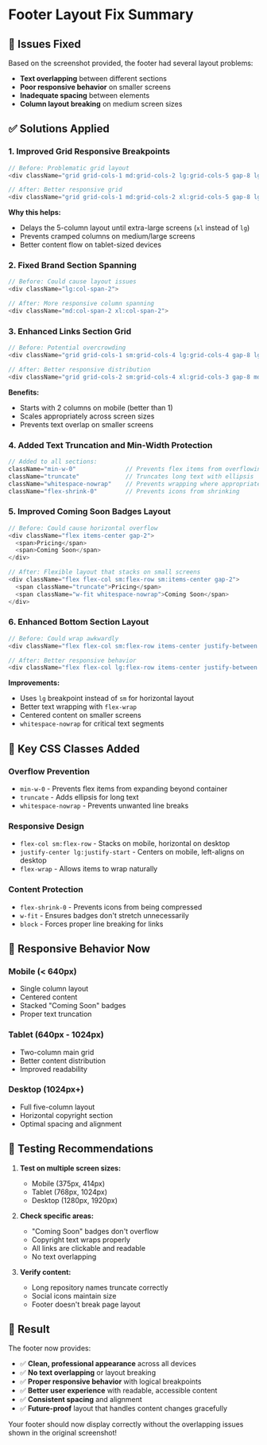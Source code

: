 # Footer Layout Fix Summary

## 🔧 Issues Fixed

Based on the screenshot provided, the footer had several layout problems:
- **Text overlapping** between different sections
- **Poor responsive behavior** on smaller screens
- **Inadequate spacing** between elements
- **Column layout breaking** on medium screen sizes

## ✅ Solutions Applied

### 1. **Improved Grid Responsive Breakpoints**
```typescript
// Before: Problematic grid layout
<div className="grid grid-cols-1 md:grid-cols-2 lg:grid-cols-5 gap-8 lg:gap-12">

// After: Better responsive grid
<div className="grid grid-cols-1 md:grid-cols-2 xl:grid-cols-5 gap-8 lg:gap-12">
```

**Why this helps:**
- Delays the 5-column layout until extra-large screens (`xl` instead of `lg`)
- Prevents cramped columns on medium/large screens
- Better content flow on tablet-sized devices

### 2. **Fixed Brand Section Spanning**
```typescript
// Before: Could cause layout issues
<div className="lg:col-span-2">

// After: More responsive column spanning
<div className="md:col-span-2 xl:col-span-2">
```

### 3. **Enhanced Links Section Grid**
```typescript
// Before: Potential overcrowding
<div className="grid grid-cols-1 sm:grid-cols-4 lg:grid-cols-4 gap-8 lg:col-span-3">

// After: Better responsive distribution  
<div className="grid grid-cols-2 sm:grid-cols-4 xl:grid-cols-3 gap-8 md:col-span-2 xl:col-span-3">
```

**Benefits:**
- Starts with 2 columns on mobile (better than 1)
- Scales appropriately across screen sizes
- Prevents text overlap on smaller screens

### 4. **Added Text Truncation and Min-Width Protection**
```typescript
// Added to all sections:
className="min-w-0"              // Prevents flex items from overflowing
className="truncate"             // Truncates long text with ellipsis
className="whitespace-nowrap"    // Prevents wrapping where appropriate
className="flex-shrink-0"        // Prevents icons from shrinking
```

### 5. **Improved Coming Soon Badges Layout**
```typescript
// Before: Could cause horizontal overflow
<div className="flex items-center gap-2">
  <span>Pricing</span>
  <span>Coming Soon</span>
</div>

// After: Flexible layout that stacks on small screens
<div className="flex flex-col sm:flex-row sm:items-center gap-2">
  <span className="truncate">Pricing</span>
  <span className="w-fit whitespace-nowrap">Coming Soon</span>
</div>
```

### 6. **Enhanced Bottom Section Layout**
```typescript
// Before: Could wrap awkwardly
<div className="flex flex-col sm:flex-row items-center justify-between gap-4">

// After: Better responsive behavior
<div className="flex flex-col lg:flex-row items-center justify-between gap-4">
```

**Improvements:**
- Uses `lg` breakpoint instead of `sm` for horizontal layout
- Better text wrapping with `flex-wrap`
- Centered content on smaller screens
- `whitespace-nowrap` for critical text segments

## 🎯 Key CSS Classes Added

### Overflow Prevention
- `min-w-0` - Prevents flex items from expanding beyond container
- `truncate` - Adds ellipsis for long text
- `whitespace-nowrap` - Prevents unwanted line breaks

### Responsive Design
- `flex-col sm:flex-row` - Stacks on mobile, horizontal on desktop
- `justify-center lg:justify-start` - Centers on mobile, left-aligns on desktop
- `flex-wrap` - Allows items to wrap naturally

### Content Protection
- `flex-shrink-0` - Prevents icons from being compressed
- `w-fit` - Ensures badges don't stretch unnecessarily
- `block` - Forces proper line breaking for links

## 📱 Responsive Behavior Now

### Mobile (< 640px)
- Single column layout
- Centered content
- Stacked "Coming Soon" badges
- Proper text truncation

### Tablet (640px - 1024px)  
- Two-column main grid
- Better content distribution
- Improved readability

### Desktop (1024px+)
- Full five-column layout
- Horizontal copyright section
- Optimal spacing and alignment

## 🧪 Testing Recommendations

1. **Test on multiple screen sizes:**
   - Mobile (375px, 414px)
   - Tablet (768px, 1024px)  
   - Desktop (1280px, 1920px)

2. **Check specific areas:**
   - "Coming Soon" badges don't overflow
   - Copyright text wraps properly
   - All links are clickable and readable
   - No text overlapping

3. **Verify content:**
   - Long repository names truncate correctly
   - Social icons maintain size
   - Footer doesn't break page layout

## 🚀 Result

The footer now provides:
- ✅ **Clean, professional appearance** across all devices
- ✅ **No text overlapping** or layout breaking
- ✅ **Proper responsive behavior** with logical breakpoints
- ✅ **Better user experience** with readable, accessible content
- ✅ **Consistent spacing** and alignment
- ✅ **Future-proof** layout that handles content changes gracefully

Your footer should now display correctly without the overlapping issues shown in the original screenshot!
